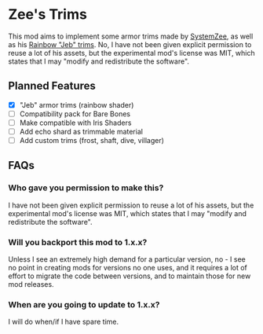 # Zee's Trims

This mod aims to implement some armor trims made by [SystemZee](https://www.youtube.com/@syszee), as well as his [Rainbow "Jeb" trims](https://youtu.be/MEwsfdl_zzk?t=1750&si=qBTxGidL4Jzsb392). No, I have not been given explicit permission to reuse a lot of his assets, but the experimental mod's license was MIT, which states that I may "modify and redistribute the software".

## Planned Features
- [x] "Jeb" armor trims (rainbow shader)
- [ ] Compatibility pack for Bare Bones
- [ ] Make compatible with Iris Shaders
- [ ] Add echo shard as trimmable material
- [ ] Add custom trims (frost, shaft, dive, villager)

## FAQs

### Who gave you permission to make this?
I have not been given explicit permission to reuse a lot of his assets, but the experimental mod's license was MIT, which states that I may "modify and redistribute the software".

### Will you backport this mod to 1.x.x?
Unless I see an extremely high demand for a particular version, no - I see no point in creating mods for versions no one uses, and it requires a lot of effort to migrate the code between versions, and to maintain those for new mod releases.

### When are you going to update to 1.x.x?
I will do when/if I have spare time.
